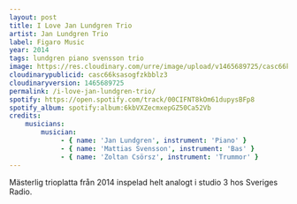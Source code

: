 ```yaml
---
layout: post
title: I Love Jan Lundgren Trio
artist: Jan Lundgren Trio
label: Figaro Music
year: 2014
tags: lundgren piano svensson trio
image: https://res.cloudinary.com/urre/image/upload/v1465689725/casc66ksasogfzkbblz3.jpg
cloudinarypublicid: casc66ksasogfzkbblz3
cloudinaryversion: 1465689725
permalink: /i-love-jan-lundgren-trio/
spotify: https://open.spotify.com/track/00CIFNT8kOm61dupysBFp8
spotify_album: spotify:album:6kbVXZecmxepGZ50Ca52Vb
credits:
    musicians:
        musician:
             - { name: 'Jan Lundgren', instrument: 'Piano' }
             - { name: 'Mattias Svensson', instrument: 'Bas' }
             - { name: 'Zoltan Csörsz', instrument: 'Trummor' }
---
```


Mästerlig trioplatta från 2014 inspelad helt analogt i studio 3 hos Sveriges Radio.